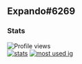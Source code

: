 ## Expando#6269

### Stats
![Profile views](https://gpvc.arturio.dev/Cxiro) <br> [![stats](https://github-readme-stats.vercel.app/api?username=Cxiro&show_icons=true&theme=synthwave)](https://github.com/anuraghazra/github-readme-stats) [![most used ig](https://github-readme-stats.vercel.app/api/top-langs/?username=Cxiro&layout=compact&theme=synthwave&show_icons=true&langs_count=10)]((https://github.com/anuraghazra/github-readme-stats))
